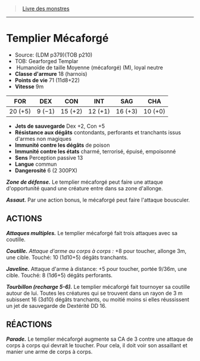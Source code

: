 ﻿> [Livre des monstres](tome_of_beasts.md)

---

# Templier Mécaforgé

- Source: (LDM p379)(TOB p210)
- TOB: Gearforged Templar
-  Humanoïde de taille Moyenne (mécaforgé) (M), loyal neutre
- **Classe d'armure** 18 (harnois)
- **Points de vie** 71 (11d8+22)
- **Vitesse** 9m

|FOR|DEX|CON|INT|SAG|CHA|
|---|---|---|---|---|---|
|20 (+5)|9 (−1)|15 (+2)|12 (+1)|16 (+3)|10 (+0)|

- **Jets de sauvegarde** Dex +2, Con +5
- **Résistance aux dégâts** contondants, perforants et tranchants issus d'armes non magiques
- **Immunité contre les dégâts** de poison
- **Immunité contre les états** charmé, terrorisé, épuisé, empoisonné
- **Sens** Perception passive 13
- **Langue** commun
- **Dangerosité** 6 (2 300PX)

**_Zone de défense._** Le templier mécaforgé peut faire une attaque d'opportunité quand une créature entre dans sa zone d'allonge.

**_Assaut._** Par une action bonus, le mécaforgé peut faire l'attaque bousculer.

## ACTIONS

**_Attaques multiples._** Le templier mécaforgé fait trois attaques avec sa coutille.

**_Coutille._** _Attaque d'arme au corps à corps :_ +8 pour toucher, allonge 3m, une cible. Touché: 10 (1d10+5) dégâts tranchants.

**_Javeline._** Attaque d'arme à distance: +5 pour toucher, portée 9/36m, une cible. Touché: 8 (1d6+5) dégâts perforants.

**_Tourbillon (recharge 5-6)._** Le templier mécaforgé fait tournoyer sa coutille autour de lui. Toutes les créatures qui se trouvent dans un rayon de 3 m subissent 16 (3d10) dégâts tranchants, ou moitié moins si elles réussissent un jet de sauvegarde de Dextérité DD 16.

## RÉACTIONS

**_Parade._** Le templier mécaforgé augmente sa CA de 3 contre une attaque de corps à corps qui devrait le toucher. Pour cela, il doit voir son assaillant et manier une arme de corps à corps.

